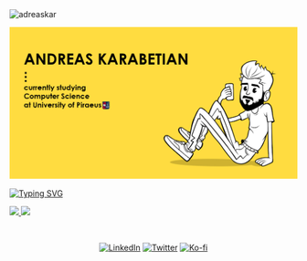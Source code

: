 <img src="https://komarev.com/ghpvc/?username=adreaskar&color=yellow&style=flat-square" alt="adreaskar" />
 

![me](https://github.com/adreaskar/adreaskar/blob/master/resources/1.jpg?raw=true)

<!--<p align="center">
  <img src="https://freshidea.com/jonah/app/typing-svg/?lines=Web%20development%2Fdesign;Interested%20in%20UI%2FUX;Always%20learning%20new%20things&center=true&width=380&height=50&color=ffdc40">
</p>-->

[![Typing SVG](https://readme-typing-svg.herokuapp.com/?lines=Web+development;Second+line+of+text)](https://git.io/typing-svg)

<p>
<a href="https://github.com/adreaskar">
  <img height="180em" src = "https://github-readme-stats.vercel.app/api/top-langs/?username=adreaskar&theme=buefy&layout=compact&title_color=ffffff&bg_color=151515&text_color=FFFEFE">
 <img height="180em" src="https://github-readme-stats.vercel.app/api?username=adreaskar&&show_icons=true&title_color=ffffff&icon_color=ffdc40&text_color=ffffff&bg_color=151515">
</a>
</p>

<br>

<p align="center">
  <a href="https://www.linkedin.com/in/andreas-karabetian"><img alt="LinkedIn" title="LinkedIn" src="https://img.shields.io/badge/-LinkedIn-blue?style=for-the-badge&logo=Linkedin&logoColor=white"/></a>
  <a href="https://twitter.com/adreaskar"><img alt="Twitter" title="Twitter" src="https://img.shields.io/badge/-Twitter-1DA1F2?style=for-the-badge&logo=twitter&logoColor=white"/></a>
  <a href="https://ko-fi.com/adreaskar"><img alt="Ko-fi" title="Buy me a coffee" src="https://img.shields.io/badge/-Support-FF5E5B?style=for-the-badge&logo=ko-fi&logoColor=white"/></a>
</p>

<!-- <p align="center">
  <a href="https://www.linkedin.com/in/andreas-karabetian/" target="blank"><img align="center" src="https://cdn.jsdelivr.net/npm/simple-icons@3.0.1/icons/linkedin.svg" alt="andreas-karabetian" height="30" width="30" /></a>
  <a href="https://www.facebook.com/adreas.karabetian" target="blank"><img align="center" src="https://cdn.jsdelivr.net/npm/simple-icons@3.0.1/icons/facebook.svg" alt="adreas.karabetian" height="30" width="30" /></a>
  <a href="https://twitter.com/adreaskar" target="blank"><img align="center" src="https://cdn.jsdelivr.net/npm/simple-icons@3.0.1/icons/twitter.svg" alt="adreaskar" height="30" width="30" /></a>
<a href="https://mega.nz/file/gR4D0aTL#6pGE_j2RlNpFiLDK2r0-Ff1UvtfCBx2OAKHZbsF8rsM" target="blank"><img align="center" src="https://cdn.jsdelivr.net/npm/simple-icons@3.0.1/icons/about-dot-me.svg" alt="adreaskar" height="30" width="30" /></a> 
</p> -->
